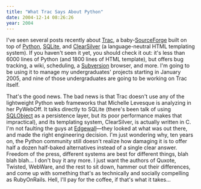 ```yaml
---
title: "What Trac Says About Python"
date: 2004-12-14 08:26:26
year: 2004
---
```

<p>I've seen several posts recently about <a href="http://projects.edgewall.com/trac">Trac</a>, a baby-<a href="http://www.sf.net">SourceForge</a> built on top of <a href="http://www.python.org">Python</a>, <a href="http://www.sqlite.org">SQLite</a>, and <a href="http://www.clearsilver.net">ClearSilver</a> (a language-neutral HTML templating system).  If you haven't seen it yet, you should check it out: it's less than 6000 lines of Python (and 1800 lines of HTML template), but offers bug tracking, a wiki, scheduling, a <a href="http://subversion.tigris.org">Subversion</a> browser, and more.  I'm going to be using it to manage my undergraduates' projects starting in January 2005, and nine of those undergraduates are going to be working on Trac itself.</p>

<p>That's the good news.  The bad news is that Trac doesn't use any of the lightweight Python web frameworks that Michelle Levesque is analyzing in her PyWebOff.  It talks directly to SQLite (there's been talk of using <a href="http://www.sqlobject.org">SQLObject</a> as a persistence layer, but its poor performance makes that impractical), and its templating system, ClearSilver, is actually written in C.  I'm not faulting the guys at <a href="http://www.edgewall.com">Edgewall</a>—they looked at what was out there, and made the right engineering decision.  I'm just wondering why, ten years on, the Python community still doesn't realize how damaging it is to offer half a dozen half-baked alternatives instead of a single clear answer.  Freedom of the press, different systems are best for different things, blah blah blah... I don't buy it any more.  I just want the authors of Quxote, Twisted, WebWare, and the rest to sit down, hammer out their differences, and come up with something that's as technically and socially compelling as RubyOnRails</a>.  Hell, I'll pay for the coffee, if that's what it takes...</p>
